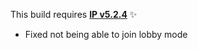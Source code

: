 This build requires **[IP v5.2.4](https://github.com/Efnilite/Walk-in-the-Park/releases/tag/v5.2.4)** ✨

- Fixed not being able to join lobby mode